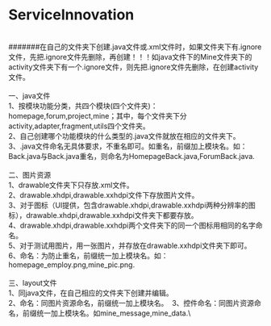 # ServiceInnovation
\
#######在自己的文件夹下创建.java文件或.xml文件时，如果文件夹下有.ignore文件，先把.ignore文件先删除，再创建！！！如java文件下的Mine文件夹下的activity文件夹下有一个.ignore文件，则先把.ignore文件先删除，在创建activity文件。\
\
一、java文件\
  1、按模块功能分类，共四个模块(四个文件夹)：homepage,forum,project,mine；其中，每个文件夹下分activity,adapter,fragment,utils四个文件夹。\
  2、自己创建哪个功能模块的什么类型的.java文件就放在相应的文件夹下。\
  3、.java文件命名无具体要求，不重名即可。如重名，前缀加上模块名。如：Back.java与Back.java重名，则命名为HomepageBack.java,ForumBack.java.\
  \
二、图片资源\
  1、drawable文件夹下只存放.xml文件。\
  2、drawable.xhdpi,drawable.xxhdpi文件下存放图片文件。\
  3、对于图标（UI提供，包含drawable.xhdpi,drawable.xxhdpi两种分辨率的图标），drawable.xhdpi,drawable.xxhdpi文件夹下都要存放。\
  4、drawable.xhdpi,drawable.xxhdpi两个文件夹下的同一个图标用相同的名字命名。\
  5、对于测试用图片，用一张图片，并存放在drawable.xxhdpi文件夹下即可。\
  6、命名：为防止重名，前缀统一加上模块名。如：homepage_employ.png,mine_pic.png.\
  \
三、layout文件\
  1、同java文件，在自己相应的文件夹下创建并编辑。\
  2、命名：同图片资源命名，前缀统一加上模块名。
  3、控件命名：同图片资源命名，前缀统一加上模块名。如mine_message,mine_data.\
